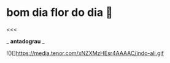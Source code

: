 # bom dia flor do dia 🌻

<<<

 _ **antadograu** _

!()[]https://media.tenor.com/xNZXMzHEsr4AAAAC/indo-ali.gif
